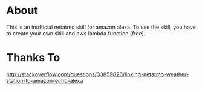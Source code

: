 
# About 
This is an inofficial netatmo skill for amazon alexa.
To use the skill, you have to create your own skill and aws lambda function (free).


# Thanks To
http://stackoverflow.com/questions/33859826/linking-netatmo-weather-station-to-amazon-echo-alexa